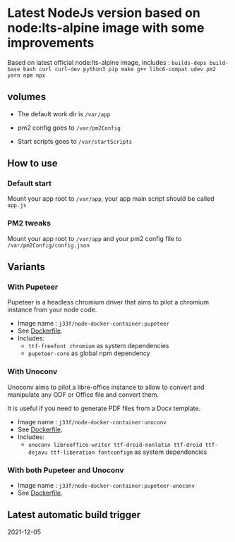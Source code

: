 # Latest NodeJs version based on node:lts-alpine image with some improvements

Based on latest official node:lts-alpine image, includes : 
`builds-deps build-base bash curl curl-dev python3 pip make g++ libc6-compat udev pm2 yarn npm npx`

## volumes

- The default work dir is `/var/app`

- pm2 config goes to `/var/pm2Config`

- Start scripts goes to `/var/startScripts`

## How to use

### Default start

Mount your app root to `/var/app`, your app main script should be called `app.js`

### PM2 tweaks

Mount your app root to `/var/app` and your pm2 config file to `/var/pm2Config/config.json`

## Variants

### With Pupeteer

Pupeteer is a headless chromium driver that aims to pilot a chromium instance from your node code.

- Image name : `j33f/node-docker-container:pupeteer`
- See [Dockerfile](https://github.com/j33f/node-docker-container/blob/master/Dockerfile.pupeteer).
- Includes: 
    - `ttf-freefont chromium` as system dependencies
    - `pupeteer-core` as global npm dependency
    
### With Unoconv

Unoconv aims to pilot a libre-office instance to allow to convert and manipulate any ODF or Office file and convert them.

It is useful if you need to generate PDF files from a Docx template.

- Image name : `j33f/node-docker-container:unoconv`
- See [Dockerfile](https://github.com/j33f/node-docker-container/blob/master/Dockerfile.unoconv).
- Includes: 
    - `unoconv libreoffice-writer ttf-droid-nonlatin ttf-droid ttf-dejavu ttf-liberation fontconfigm` as system dependencies

### With both Pupeteer and Unoconv

- Image name : `j33f/node-docker-container:pupeteer-unoconv`
- See [Dockerfile](https://github.com/j33f/node-docker-container/blob/master/Dockerfile.pupeteer-unoconv).

## Latest automatic build trigger
2021-12-05